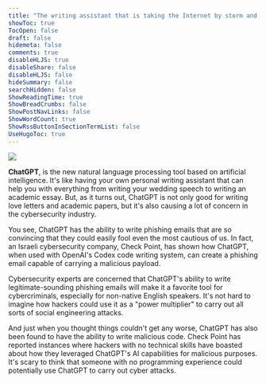 ```yaml
---
title: "The writing assistant that is taking the Internet by storm and worrying cybersecurity experts"
showToc: true
TocOpen: false
draft: false
hidemeta: false
comments: true
disableHLJS: true
disableShare: false
disableHLJS: false
hideSummary: false
searchHidden: false
ShowReadingTime: true
ShowBreadCrumbs: false
ShowPostNavLinks: false
ShowWordCount: true
ShowRssButtonInSectionTermList: false
UseHugoToc: true
---
```

![](https://images.pexels.com/photos/8294608/pexels-photo-8294608.jpeg?auto=compress&cs=tinysrgb&dpr=1)

**ChatGPT**, is the new natural language processing tool based on artificial intelligence. It's like having your own personal writing assistant that can help you with everything from writing your wedding speech to writing an academic essay. But, as it turns out, ChatGPT is not only good for writing love letters and academic papers, but it's also causing a lot of concern in the cybersecurity industry.

You see, ChatGPT has the ability to write phishing emails that are so convincing that they could easily fool even the most cautious of us. In fact, an Israeli cybersecurity company, Check Point, has shown how ChatGPT, when used with OpenAI's Codex code writing system, can create a phishing email capable of carrying a malicious payload.

Cybersecurity experts are concerned that ChatGPT's ability to write legitimate-sounding phishing emails will make it a favorite tool for cybercriminals, especially for non-native English speakers. It's not hard to imagine how hackers could use it as a "power multiplier" to carry out all sorts of social engineering attacks.

And just when you thought things couldn't get any worse, ChatGPT has also been found to have the ability to write malicious code. Check Point has reported instances where hackers with no technical skills have boasted about how they leveraged ChatGPT's AI capabilities for malicious purposes. It's scary to think that someone with no programming experience could potentially use ChatGPT to carry out cyber attacks.